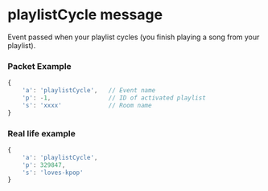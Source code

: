 # playlistCycle message

Event passed when your playlist cycles (you finish playing a song from your playlist).

### Packet Example

```js
{
    'a': 'playlistCycle',   // Event name
    'p': -1,                // ID of activated playlist
    's': 'xxxx'             // Room name
}
```
### Real life example
```js
{
    'a': 'playlistCycle',
    'p': 329847,
    's': 'loves-kpop'
}
```